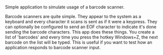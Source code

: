 Simple application to simulate usage of a barcode scanner.

Barcode scanners are quite simple. They appear to the system as a keyboard and every character it scans is sent as if it were a keypress. They can optionally be configured to send an EOF character to indicate it's done sending the barcode characters. This app does these things. You create a list of 'barcodes' and every time you press the hotkey Windows+Z, the next barcode on the list will be typed. This is useful if you want to test how an application responds to barcode scanner input.